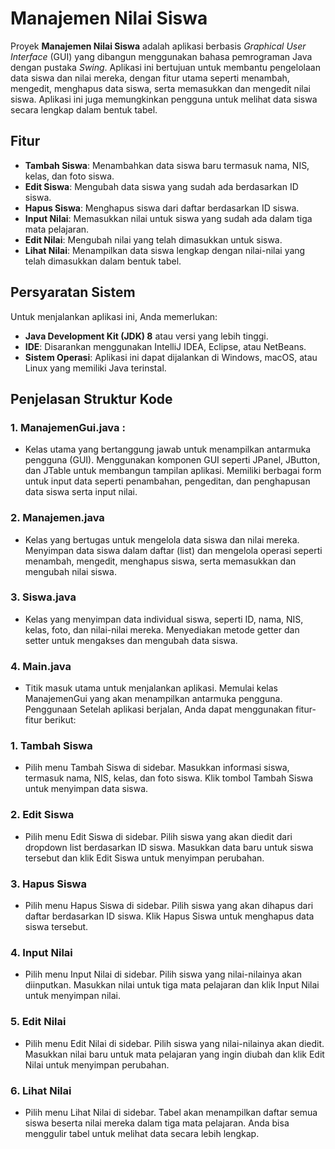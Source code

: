 # Manajemen Nilai Siswa

Proyek **Manajemen Nilai Siswa** adalah aplikasi berbasis *Graphical User Interface* (GUI) yang dibangun menggunakan bahasa pemrograman Java dengan pustaka *Swing*. Aplikasi ini bertujuan untuk membantu pengelolaan data siswa dan nilai mereka, dengan fitur utama seperti menambah, mengedit, menghapus data siswa, serta memasukkan dan mengedit nilai siswa. Aplikasi ini juga memungkinkan pengguna untuk melihat data siswa secara lengkap dalam bentuk tabel.

## Fitur
- **Tambah Siswa**: Menambahkan data siswa baru termasuk nama, NIS, kelas, dan foto siswa.
- **Edit Siswa**: Mengubah data siswa yang sudah ada berdasarkan ID siswa.
- **Hapus Siswa**: Menghapus siswa dari daftar berdasarkan ID siswa.
- **Input Nilai**: Memasukkan nilai untuk siswa yang sudah ada dalam tiga mata pelajaran.
- **Edit Nilai**: Mengubah nilai yang telah dimasukkan untuk siswa.
- **Lihat Nilai**: Menampilkan data siswa lengkap dengan nilai-nilai yang telah dimasukkan dalam bentuk tabel.

## Persyaratan Sistem
Untuk menjalankan aplikasi ini, Anda memerlukan:
- **Java Development Kit (JDK) 8** atau versi yang lebih tinggi.
- **IDE**: Disarankan menggunakan IntelliJ IDEA, Eclipse, atau NetBeans.
- **Sistem Operasi**: Aplikasi ini dapat dijalankan di Windows, macOS, atau Linux yang memiliki Java terinstal.

## Penjelasan Struktur Kode
### 1. ManajemenGui.java :
- Kelas utama yang bertanggung jawab untuk menampilkan antarmuka pengguna (GUI).
   Menggunakan komponen GUI seperti JPanel, JButton, dan JTable untuk membangun tampilan aplikasi.
   Memiliki berbagai form untuk input data seperti penambahan, pengeditan, dan penghapusan data siswa serta input nilai.
### 2. Manajemen.java
   - Kelas yang bertugas untuk mengelola data siswa dan nilai mereka.
   Menyimpan data siswa dalam daftar (list) dan mengelola operasi seperti menambah, mengedit, menghapus siswa, serta memasukkan dan mengubah nilai siswa.
### 3. Siswa.java
  - Kelas yang menyimpan data individual siswa, seperti ID, nama, NIS, kelas, foto, dan nilai-nilai mereka.
   Menyediakan metode getter dan setter untuk mengakses dan mengubah data siswa.
### 4. Main.java
  - Titik masuk utama untuk menjalankan aplikasi.
   Memulai kelas ManajemenGui yang akan menampilkan antarmuka pengguna.
   Penggunaan
   Setelah aplikasi berjalan, Anda dapat menggunakan fitur-fitur berikut:

### 1. Tambah Siswa
 -  Pilih menu Tambah Siswa di sidebar.
   Masukkan informasi siswa, termasuk nama, NIS, kelas, dan foto siswa.
   Klik tombol Tambah Siswa untuk menyimpan data siswa.
### 2. Edit Siswa
  - Pilih menu Edit Siswa di sidebar.
   Pilih siswa yang akan diedit dari dropdown list berdasarkan ID siswa.
   Masukkan data baru untuk siswa tersebut dan klik Edit Siswa untuk menyimpan perubahan.
### 3. Hapus Siswa
 -  Pilih menu Hapus Siswa di sidebar.
   Pilih siswa yang akan dihapus dari daftar berdasarkan ID siswa.
   Klik Hapus Siswa untuk menghapus data siswa tersebut.
### 4. Input Nilai
 -  Pilih menu Input Nilai di sidebar.
   Pilih siswa yang nilai-nilainya akan diinputkan.
   Masukkan nilai untuk tiga mata pelajaran dan klik Input Nilai untuk menyimpan nilai.
### 5. Edit Nilai
 -  Pilih menu Edit Nilai di sidebar.
   Pilih siswa yang nilai-nilainya akan diedit.
   Masukkan nilai baru untuk mata pelajaran yang ingin diubah dan klik Edit Nilai untuk menyimpan perubahan.
### 6. Lihat Nilai
 -  Pilih menu Lihat Nilai di sidebar.
   Tabel akan menampilkan daftar semua siswa beserta nilai mereka dalam tiga mata pelajaran. Anda bisa menggulir tabel untuk melihat data secara lebih lengkap.
